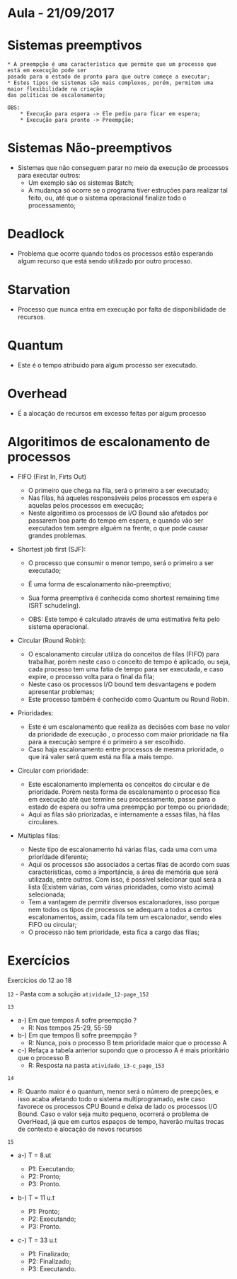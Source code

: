 # Aula - 21/09/2017

# Sistemas preemptivos 
    * A preempção é uma característica que permite que um processo que está em execução pode ser
    pasado para o estado de pronto para que outro começe a executar;
    * Estes tipos de sistemas são mais complexos, porém, permitem uma maior flexibilidade na criação
    das políticas de escalonamento;

    OBS: 
        * Execução para espera -> Ele pediu para ficar em espera;
        * Execução para pronto -> Preempção;

# Sistemas Não-preemptivos

* Sistemas que não conseguem parar no meio da execução de processos para executar outros:
    * Um exemplo são os sistemas Batch;
    * A mudança só ocorre se o programa tiver estruções para realizar tal feito, ou, até que o sistema operacional 
    finalize todo o processamento; 

# Deadlock

* Problema que ocorre quando todos os processos estão esperando algum recurso que está sendo utilizado por outro processo.

# Starvation

* Processo que nunca entra em execução por falta de disponibilidade de recursos.

# Quantum

* Este é o tempo atribuido para algum processo ser executado.

# Overhead

* É a alocação de recursos em excesso feitas por algum processo

# Algoritimos de escalonamento de processos

* FIFO (First In, Firts Out)
    * O primeiro que chega na fila, será o primeiro a ser executado;
    * Nas filas, há aqueles responsáveis pelos processos em espera e aquelas pelos processos em execução;
    * Neste algoritimo os processos de I/O Bound são afetados por passarem boa parte do tempo em espera,
    e quando vão ser executados tem sempre alguém na frente, o que pode causar grandes problemas.

* Shortest job first (SJF):
    * O processo que consumir o menor tempo, será o primeiro a ser executado;
    * É uma forma de escalonamento não-preemptivo;
    * Sua forma preemptiva é conhecida como shortest remaining time (SRT schudeling).

    * OBS: Este tempo é calculado através de uma estimativa feita pelo sistema operacional.

* Circular (Round Robin):
    * O escalonamento circular utiliza do conceitos de filas (FIFO) para trabalhar, porém neste caso o conceito de tempo é aplicado, ou seja, cada processo tem uma fatia de tempo para ser executada, e caso expire, o processo volta para o final da fila;
    * Neste caso os processos I/O bound tem desvantagens e podem apresentar problemas;
    * Este processo também é conhecido como Quantum ou Round Robin.
* Prioridades:
    * Este é um escalonamento que realiza as decisões com base no valor da prioridade de execução , o processo com maior prioridade na fila para a execução sempre é o primeiro a ser escolhido.
    * Caso haja escalonamento entre processos de mesma prioridade, o que irá valer será quem está na fila a mais tempo.
* Circular com prioridade:
    * Este escalonamento implementa os conceitos do circular e de prioridade. Porém nesta forma de escalonamento o processo fica em execução até que termine seu processamento, passe para o estado de espera ou sofra uma preempção por tempo ou prioridade;
    * Aqui as filas são priorizadas, e internamente a essas filas, há filas circulares.
* Multiplas filas:
    * Neste tipo de escalonamento há várias filas, cada uma com uma priorídade diferente;
    * Aqui os processos são associados a certas filas de acordo com suas características, como 
    a importáncia, a área de memória que será utilizada, entre outros. Com isso, é possível selecionar
    qual será a lista (Existem várias, com várias prioridades, como visto acima) selecionada;
    * Tem a vantagem de permitir diversos escalonadores, isso porque nem todos os tipos de processos 
    se adequam a todos a certos escalonamentos, assim, cada fila tem um escalonador, sendo eles FIFO ou circular;
    * O processo não tem prioridade, esta fica a cargo das filas;


# Exercícios

Exercícios do 12 ao 18

<code>12</code> - Pasta com a solução <code>atividade_12-page_152</code>

<code>13</code>
* a-) Em que tempos A sofre preempção ?
    * R: Nos tempos 25-29, 55-59
* b-) Em que tempos B sofre preempção ? 
    * R: Nunca, pois o processo B tem prioridade maior que o processo A
* c-) Refaça a tabela anterior supondo que o processo A é mais prioritário que o processo B
    * R: Resposta na pasta <code>atividade_13-c_page_153</code>

<code>14</code>
* R: Quanto maior é o quantum, menor será o número de preepções, e isso acaba afetando todo o 
sistema multiprogramado, este caso favorece os processos CPU Bound e deixa de lado os processos I/O Bound. Caso o valor seja muito pequeno, ocorrerá o problema de OverHead, já que em curtos espaços de tempo, haverão muitas trocas de contexto e alocação de novos recursos

<code>15</code>
* a-) T = 8.ut
    * P1: Executando;
    * P2: Pronto;
    * P3: Pronto.

* b-) T = 11 u.t
    * P1: Pronto;
    * P2: Executando;
    * P3: Pronto.

* c-) T = 33 u.t
    * P1: Finalizado;
    * P2: Finalizado;
    * P3: Executando.